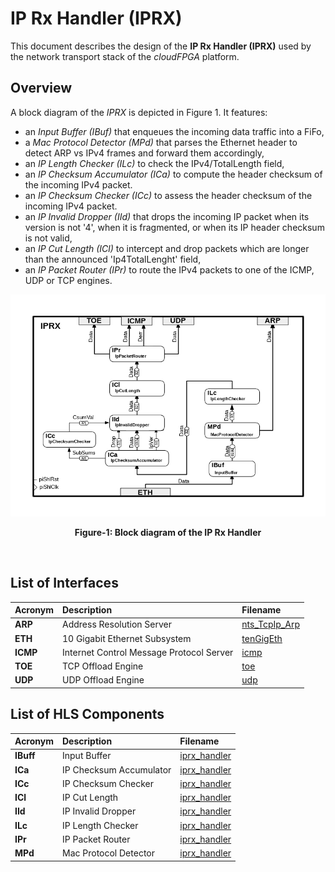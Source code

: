 # IP Rx Handler (IPRX)

This document describes the design of the **IP Rx Handler (IPRX)** used by the network transport stack of 
the *cloudFPGA* platform.

## Overview
A block diagram of the *IPRX* is depicted in Figure 1. It features:
  - an *Input Buffer (IBuf)* that enqueues the incoming data traffic into a FiFo,
  - a *Mac Protocol Detector (MPd)* that parses the Ethernet header to detect ARP vs IPv4 frames and forward 
  them accordingly,
  - an *IP Length Checker (ILc)* to check the IPv4/TotalLength field,
  - an *IP Checksum Accumulator (ICa)* to compute  the header checksum of the incoming IPv4 packet.
  - an *IP Checksum Checker (ICc)* to assess the header checksum of the incoming IPv4 packet.
  - an *IP Invalid Dropper (IId)* that drops the incoming IP packet when its version is not '4', 
  when it is fragmented, or when its IP header checksum is not valid,
  - an *IP Cut Length (ICl)* to intercept and drop packets which are longer than the announced 'Ip4TotalLenght' 
  field,
  - an *IP Packet Router (IPr)* to route the IPv4 packets to one of the ICMP, UDP or TCP engines.
 
![Block diagram of the IPRX](https://github.com/cloudFPGA/cFDK/blob/main/DOC/NTS/./images/Fig-IPRX-Structure.bmp?raw=true#center)
<p align="center"><b>Figure-1: Block diagram of the IP Rx Handler</b></p>
<br>

## List of Interfaces

| Acronym                                           | Description                                           | Filename
|:--------------------------------------------------|:------------------------------------------------------|:--------------
| **ARP**                                           | Address Resolution Server                             | [nts_TcpIp_Arp](../../SRA/LIB/SHELL/LIB/hdl/nts/nts_TcpIp_Arp.vhd)
| **ETH**                                           | 10 Gigabit Ethernet Subsystem                         | [tenGigEth](../../SRA/LIB/SHELL/LIB/hdl/eth/tenGigEth.v)
| **ICMP**                                          | Internet Control Message Protocol Server                                                      | [icmp](../../SRA/LIB/SHELL/LIB/hls/icmp_server/src/icmp_server.hpp)
| **TOE**                                           | TCP Offload Engine                                    | [toe](../../SRA/LIB/SHELL/LIB/hls/toe/src/toe.hpp)
| **UDP**                                           | UDP Offload Engine                                    | [udp](../../SRA/LIB/SHELL/LIB/hls/udp/src/udp.hpp)

## List of HLS Components

| Acronym       | Description                | Filename
|:--------------|:---------------------------|:--------------
| **IBuff**     | Input Buffer               | [iprx_handler](../../SRA/LIB/SHELL/LIB/hls/iprx_handler/src/iprx_handler.cpp)
| **ICa**       | IP Checksum Accumulator    | [iprx_handler](../../SRA/LIB/SHELL/LIB/hls/iprx_handler/src/iprx_handler.cpp)       
| **ICc**       | IP Checksum Checker        | [iprx_handler](../../SRA/LIB/SHELL/LIB/hls/iprx_handler/src/iprx_handler.cpp)
| **ICl**       | IP Cut Length              | [iprx_handler](../../SRA/LIB/SHELL/LIB/hls/iprx_handler/src/iprx_handler.cpp)
| **IId**       | IP Invalid Dropper         | [iprx_handler](../../SRA/LIB/SHELL/LIB/hls/iprx_handler/src/iprx_handler.cpp)
| **ILc**       | IP Length Checker          | [iprx_handler](../../SRA/LIB/SHELL/LIB/hls/iprx_handler/src/iprx_handler.cpp)
| **IPr**       | IP Packet Router           | [iprx_handler](../../SRA/LIB/SHELL/LIB/hls/iprx_handler/src/iprx_handler.cpp)
| **MPd**       | Mac Protocol Detector      | [iprx_handler](../../SRA/LIB/SHELL/LIB/hls/iprx_handler/src/iprx_handler.cpp)
